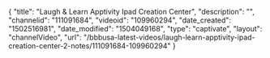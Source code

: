 {
    "title": "Laugh &amp; Learn Apptivity Ipad Creation Center",
    "description": "",
    "channelid": "111091684",
    "videoid": "109960294",
    "date_created": "1502516981",
    "date_modified": "1504049168",
    "type": "captivate",
    "layout": "channelVideo",
    "url": "\/bbbusa-latest-videos\/laugh-learn-apptivity-ipad-creation-center-2-notes\/111091684-109960294"
}